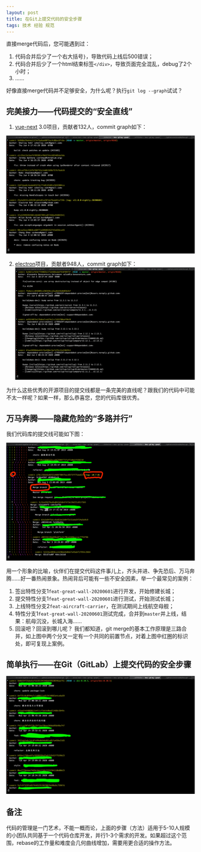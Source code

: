 ```yaml
---
layout: post
title: 在Git上提交代码的安全步骤
tags: 技术 经验 规范
---
```


直接merge代码后，您可能遇到过：
1. 代码合并后少了一个右大括号`}`，导致代码上线后500错误；
2. 代码合并后少了一个html结束标签`</div>`，导致页面完全混乱，debug了2个小时；
3. ……

好像直接merge代码并不足够安全，为什么呢？执行`git log --graph`试试？

## 完美接力——代码提交的“安全直线”

1. [vue-next](https://github.com/vuejs/vue-next) 3.0项目，贡献者132人，commit graph如下：

![vue-next commit graph](/tech/media/vue-next-commit-graph.png)

2. [electron](https://github.com/electron/electron)项目，贡献者948人，commit graph如下：
![electron commit graph](/tech/media/electron-commit-graph.png)

为什么这些优秀的开源项目的提交线都是一条完美的直线呢？跟我们的代码中可能不太一样呢？如果一样，那么恭喜您，您的代码库很优秀。


## 万马奔腾——隐藏危险的“多路并行”

我们代码库的提交线可能如下图：

![some-project-before commit graph](/tech/media/some-project-before-commit-graph.png)

用一个形象的比喻，伙伴们在提交代码这件事儿上，齐头并进、争先恐后、万马奔腾……好一番热闹景象。热闹背后可能有一些不安全因素，举一个最常见的案例：

1. 签出特性分支1`feat-great-wall-20200601`进行开发，开始修建长城；
2. 提交特性分支1`feat-great-wall-20200601`进行测试，开始测试长城；
3. 上线特性分支2`feat-aircraft-carrier`，在测试期间上线航空母舰；
4. 特性分支1`feat-great-wall-20200601`测试完成，合并到`master`并上线，结果：航母沉没，长城入海……
5. 回滚吧？回滚到哪儿呢？
我们都知道，git merge的基本工作原理是三路合并，如上图中两个分叉一定有一个共同的前置节点，对着上图中红圈的标识处，即可复现上案例。


## 简单执行——在Git（GitLab）上提交代码的安全步骤

![some-project-after commit graph](/tech/media/some-project-after-commit-graph.png)

## 备注

代码的管理是一门艺术，不能一概而论，上面的步骤（方法）适用于5-10人规模的小团队共同基于一个代码仓库开发，并行1-3个需求的开发。如果超过这个范围，rebase的工作量和难度会几何曲线增加，需要用更合适的操作方法。
